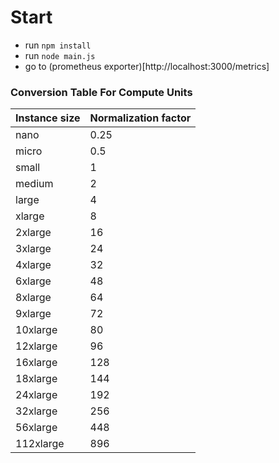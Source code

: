 # Start

- run `npm install `
- run `node main.js`
- go to (prometheus exporter)[http://localhost:3000/metrics]

### Conversion Table For Compute Units

| Instance size | Normalization factor |
| ------------- | -------------------- |
| nano          | 0.25                 |
| micro         | 0.5                  |
| small         | 1                    |
| medium        | 2                    |
| large         | 4                    |
| xlarge        | 8                    |
| 2xlarge       | 16                   |
| 3xlarge       | 24                   |
| 4xlarge       | 32                   |
| 6xlarge       | 48                   |
| 8xlarge       | 64                   |
| 9xlarge       | 72                   |
| 10xlarge      | 80                   |
| 12xlarge      | 96                   |
| 16xlarge      | 128                  |
| 18xlarge      | 144                  |
| 24xlarge      | 192                  |
| 32xlarge      | 256                  |
| 56xlarge      | 448                  |
| 112xlarge     | 896                  |
